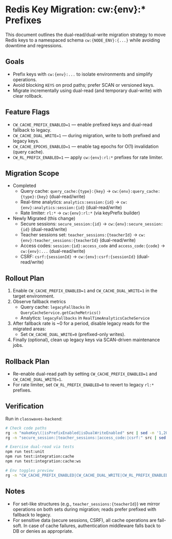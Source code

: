 # Redis Key Migration: cw:{env}:* Prefixes

This document outlines the dual-read/dual-write migration strategy to move Redis keys to a namespaced schema `cw:{NODE_ENV}:{...}` while avoiding downtime and regressions.

## Goals
- Prefix keys with `cw:{env}:...` to isolate environments and simplify operations.
- Avoid blocking `KEYS` on prod paths; prefer SCAN or versioned keys.
- Migrate incrementally using dual-read (and temporary dual-write) with clear rollback.

## Feature Flags
- `CW_CACHE_PREFIX_ENABLED=1` — enable prefixed keys and dual-read fallback to legacy.
- `CW_CACHE_DUAL_WRITE=1` — during migration, write to both prefixed and legacy keys.
- `CW_CACHE_EPOCHS_ENABLED=1` — enable tag epochs for O(1) invalidation (query cache).
- `CW_RL_PREFIX_ENABLED=1` — apply `cw:{env}:rl:*` prefixes for rate limiter.

## Migration Scope
- Completed
  - Query cache: `query_cache:{type}:{key}` → `cw:{env}:query_cache:{type}:{key}` (dual-read/write)
  - Real-time analytics: `analytics:session:{id}` → `cw:{env}:analytics:session:{id}` (dual-read/write)
  - Rate limiter: `rl:*` → `cw:{env}:rl:*` (via keyPrefix builder)
- Newly Migrated (this change)
  - Secure sessions: `secure_session:{id}` → `cw:{env}:secure_session:{id}` (dual-read/write)
  - Teacher sessions set: `teacher_sessions:{teacherId}` → `cw:{env}:teacher_sessions:{teacherId}` (dual-read/write)
  - Access codes: `session:{id}:access_code` and `access_code:{code}` → `cw:{env}:...` (dual-read/write)
  - CSRF: `csrf:{sessionId}` → `cw:{env}:csrf:{sessionId}` (dual-read/write)

## Rollout Plan
1) Enable `CW_CACHE_PREFIX_ENABLED=1` and `CW_CACHE_DUAL_WRITE=1` in the target environment.
2) Observe fallback metrics
   - Query cache: `legacyFallbacks` in `QueryCacheService.getCacheMetrics()`
   - Analytics: `legacyFallbacks` in `RealTimeAnalyticsCacheService`
3) After fallback rate is ~0 for a period, disable legacy reads for the migrated areas:
   - Set `CW_CACHE_DUAL_WRITE=0` (prefixed-only writes).
4) Finally (optional), clean up legacy keys via SCAN-driven maintenance jobs.

## Rollback Plan
- Re-enable dual-read path by setting `CW_CACHE_PREFIX_ENABLED=1` and `CW_CACHE_DUAL_WRITE=1`.
- For rate limiter, set `CW_RL_PREFIX_ENABLED=0` to revert to legacy `rl:*` prefixes.

## Verification
Run in `classwaves-backend`:

```bash
# Check code paths
rg -n "makeKey\(|isPrefixEnabled|isDualWriteEnabled" src | sed -n '1,200p'
rg -n "secure_session:|teacher_sessions:|access_code:|csrf:" src | sed -n '1,200p'

# Exercise dual-read via tests
npm run test:unit
npm run test:integration:cache
npm run test:integration:cache:ws

# Env toggles preview
rg -n "CW_CACHE_PREFIX_ENABLED|CW_CACHE_DUAL_WRITE|CW_RL_PREFIX_ENABLED|CW_CACHE_EPOCHS_ENABLED" -S src .env.example README.md
```

## Notes
- For set-like structures (e.g., `teacher_sessions:{teacherId}`) we mirror operations on both sets during migration; reads prefer prefixed with fallback to legacy.
- For sensitive data (secure sessions, CSRF), all cache operations are fail-soft. In case of cache failures, authentication middleware falls back to DB or denies as appropriate.
